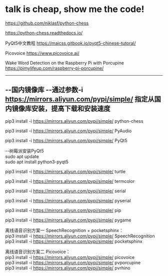 # talk is cheap, show me the code!

https://github.com/niklasf/python-chess

https://python-chess.readthedocs.io/

PyQt5中文教程
https://maicss.gitbook.io/pyqt5-chinese-tutoral/

Picovoice
https://www.picovoice.ai/

Wake Word Detection on the Raspberry Pi with Porcupine
https://pimylifeup.com/raspberry-pi-porcupine/

------------------------------------------------------------------------------------------
--国内镜像库
--通过参数-i https://mirrors.aliyun.com/pypi/simple/ 指定从国内镜像库安装，提高下载和安装速度
------------------------------------------------------------------------------------------

pip3 install -i https://mirrors.aliyun.com/pypi/simple/  python-chess

pip3 install -i https://mirrors.aliyun.com/pypi/simple/ PyAudio

pip3 install -i https://mirrors.aliyun.com/pypi/simple/ PyQt5  

--树莓派安装PyQt5  
sudo apt update  
sudo apt install python3-pyqt5  

pip3 install -i https://mirrors.aliyun.com/pypi/simple/ turtle

pip3 install -i https://mirrors.aliyun.com/pypi/simple/ termcolor

pip3 install -i https://mirrors.aliyun.com/pypi/simple/ serial

pip3 install -i https://mirrors.aliyun.com/pypi/simple/ pyserial

pip3 install -i https://mirrors.aliyun.com/pypi/simple/ pip

pip3 install -i https://mirrors.aliyun.com/pypi/simple/ pygame

离线语音识别方案一 SpeechRecognition + pocketsphinx：  
pip3 install -i https://mirrors.aliyun.com/pypi/simple/ SpeechRecognition  
pip3 install -i https://mirrors.aliyun.com/pypi/simple/ pocketsphinx

离线语音识别方案二 Picovoice：  
pip3 install -i https://mirrors.aliyun.com/pypi/simple/ picovoice  
pip3 install -i https://mirrors.aliyun.com/pypi/simple/ pvporcupine  
pip3 install -i https://mirrors.aliyun.com/pypi/simple/ pvrhino

